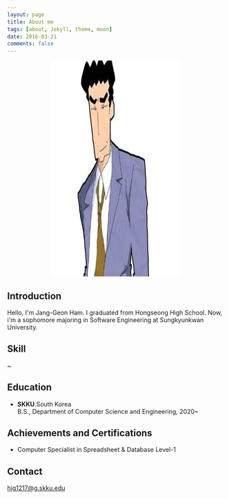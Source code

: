 ```yaml
---
layout: page
title: About me
tags: [about, Jekyll, theme, moon]
date: 2016-03-21
comments: false
---
```

    
<center><img src="./about/20231122.jpg" width="300px" height="500px" title="me"/></center>

## Introduction
Hello, I'm Jang-Geon Ham. I graduated from Hongseong High School. Now, i'm a sophomore majoring in Software Engineering at Sungkyunkwan University. 

## Skill
 ~

## Education
 - **SKKU**.South Korea\
   B.S., Department of Computer Science and Engineering, 2020~

## Achievements and Certifications
 - Computer Specialist in Spreadsheet & Database Level-1 

## Contact
hjg1217@g.skku.edu 
